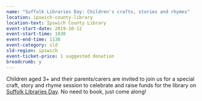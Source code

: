 ```yaml
---
name: "Suffolk Libraries Day: Children's crafts, stories and rhymes"
location: ipswich-county-library
location-text: Ipswich County Library
event-start-date: 2019-10-12
event-start-time: 1030
event-end-time: 1130
event-category: sld
sld-region: ipswich
event-ticket-price: 1 suggested donation
breadcrumb: y
---
```


Children aged 3+ and their parents/carers are invited to join us for a special craft, story and rhyme session to celebrate and raise funds for the library on [Suffolk Libraries Day](/suffolk-libraries-day/). No need to book, just come along!
